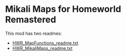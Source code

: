 # Mikali Maps for Homeworld Remastered

This mod has two readmes:

* [HWR_MapFunctions_readme.txt](HWR_MapFunctions_readme.txt)
* [HWR_MikaliMaps_readme.txt](HWR_MikaliMaps_readme.txt)
